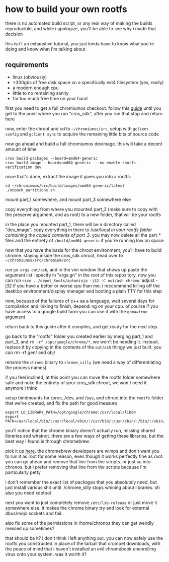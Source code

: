 # how to build your own rootfs
there is no automated build script, or any real way of making the builds reproducible, and while i apologize, you'll be able to see why i made that decision

this isn't an exhaustive tutorial, you just kinda have to know what you're doing and know what i'm talking about
## requirements
- linux (obviously)
- \>300gbs of free disk space on a specifically ext4 filesystem (yes, really)
- a modern enough cpu
- little to no remaining sanity
- far too much free time on your hand

first you need to get a full chromiumos checkout. follow this [guide](https://chromium.googlesource.com/chromiumos/docs/+/HEAD/developer_guide.md) until you get to the point where you run "cros_sdk", after you run that stop and return here

now, enter the chroot and cd to `~/chromiumos/src`, setup with `gclient config` and `gclient sync` to acquire the remaining little bits of source code

now go ahead and build a full chromiumos devimage. this will take a decent amount of time
```
cros build-packages --board=amd64-generic
cros build-image --board=amd64-generic  --no-enable-rootfs-verification dev
```
once that's done, extract the image it gives you into a rootfs:
```
cd ~/chromiumos/src/build/images/amd64-generic/latest
./unpack_partitions.sh 
```
mount part_1 somewhere, and mount part_3 somewhere else

copy everything from where you mounted part_3 (make sure to copy with the preserve argument, and as root) to a new folder, that will be your rootfs

in the place you mounted part_1, there will be a directory called "dev_image". copy everything in there to /usr/local *in your rootfs folder containing the copied contents of part_3*. you may now delete all the part_* files and the entirety of `/build/amd64-generic` if you're running low on space
 
 now that you have the basis for the chroot environment, you'll have to build chrome.
 staying inside the cros_sdk chroot, head over to `~/chromiumos/src/chromium/src`

run `gn args out/ash`, and in the vim window that shows up paste the argument list i specify in "args.gn" in the root of this repository.
now you can run `nice ../depot_tools/autoninja -j32 -C out/ash chrome`. adjust -j32 if you have a better or worse cpu than me. i reccommend killing off the desktop environment/display manager and booting a plain TTY for this step 

now, because of the failures of c++ as a language, wait several days for compilation and linking to finish, dependi ng on your cpu. of course if you have access to a google build farm you can use it with the `goma=true` argument

return back to this guide after it compiles, and get ready for the next step. 

go back to the "rootfs" folder you created earlier by merging part_1 and part_3, and `rm -rf /opt/google/chrome/*`, we won't be needing it.
instead, replace it by copying in the contents of the `out/ash` thingy we just built. you can rm -rf gen/ and obj/

rename the `chrome` binary to `chrome_silly` (we need a way of differentiating the process names)

if you feel inclined, at this point you can move the rootfs folder somewhere safe and nuke the entirety of your cros_sdk chroot, we won't need it anymore i think

setup bindmounts for /proc, /dev, and /sys, and chroot into the `rootfs` folder that we've created, and fix the path for good measure
```
export LD_LIBRARY_PATH=/opt/google/chrome:/usr/local/lib64
export PATH=/usr/local/bin/:/usr/local/sbin/:/usr/bin/:/usr/sbin/:/bin/:/sbin/ 
```
you'll notice that the chrome binary doesn't actually run, missing shared libraries and whatnot.
there are a few ways of getting these libraries, but the best way i found is through chromebrew.

pick it up [here](https://github.com/chromebrew/chromebrew). the chromebrew developers are wimps and don't want you to run it as root for some reason, even though it works perfectly fine as root. you can go ahead and remove that line from the scripts. or just su into chronos. but i prefer removing that line from the scripts because i'm particularly petty

i don't remember the exact list of packages that you absolutely need, but just install various shit until ./chrome_silly stops whining about libraries. oh also you need xdotool

next you want to just completely remove `/etc/lsb-release` or just move it somewhere else. it makes the chrome binary try and look for external dbus/mojo sockets and fail.

also fix some of the permissions in /home/chronos they can get weirdly messed up sometimes?

that should be it? i don't think i left anything out. you can now safely use the rootfs you constructed in place of the tarball that crumpet downloads, with the peace of mind that i haven't installed an evil chromebook unenrolling virus onto your system. was it worth it?
